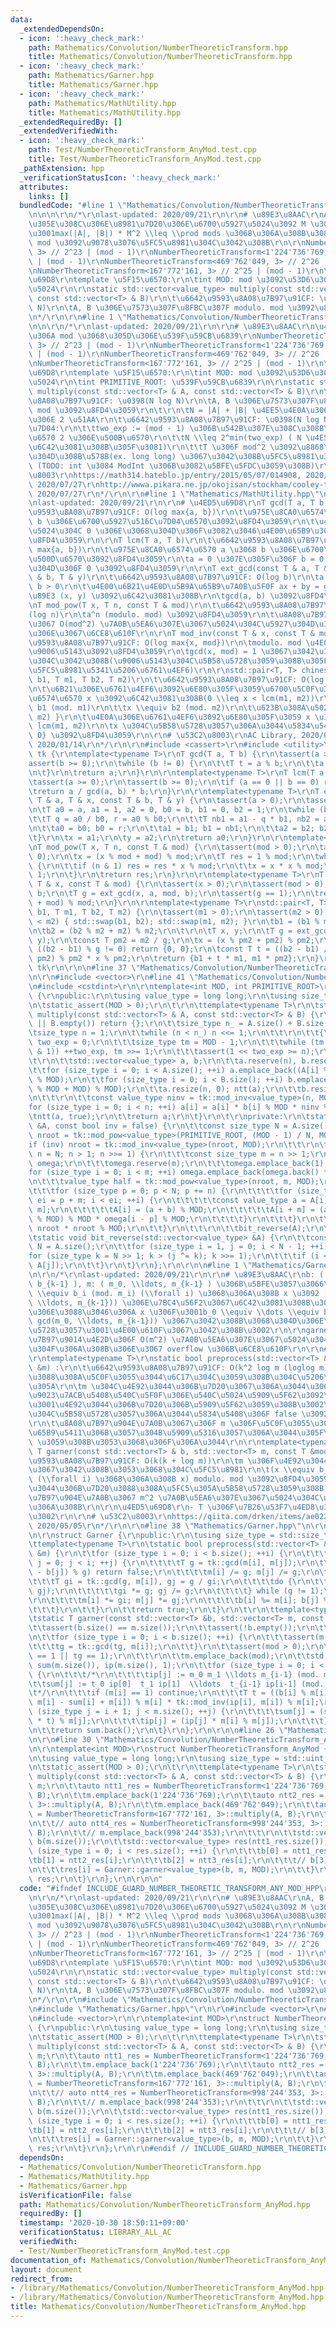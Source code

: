 ```yaml
---
data:
  _extendedDependsOn:
  - icon: ':heavy_check_mark:'
    path: Mathematics/Convolution/NumberTheoreticTransform.hpp
    title: Mathematics/Convolution/NumberTheoreticTransform.hpp
  - icon: ':heavy_check_mark:'
    path: Mathematics/Garner.hpp
    title: Mathematics/Garner.hpp
  - icon: ':heavy_check_mark:'
    path: Mathematics/MathUtility.hpp
    title: Mathematics/MathUtility.hpp
  _extendedRequiredBy: []
  _extendedVerifiedWith:
  - icon: ':heavy_check_mark:'
    path: Test/NumberTheoreticTransform_AnyMod.test.cpp
    title: Test/NumberTheoreticTransform_AnyMod.test.cpp
  _pathExtension: hpp
  _verificationStatusIcon: ':heavy_check_mark:'
  attributes:
    links: []
  bundledCode: "#line 1 \"Mathematics/Convolution/NumberTheoreticTransform_AnyMod.hpp\"\
    \n\n\n\r\n/*\r\nlast-updated: 2020/09/21\r\n\r\n# \u89E3\u8AAC\r\nA, B \u305D\u308C\
    \u305E\u308C\u306E\u8981\u7D20\u306E\u6700\u5927\u5024\u3092 M \u3068\u3057\u3066\
    \u3001max(|A|, |B|) * M^2 \\leq \\prod mods \u3068\u306A\u308B\u3088\u3046\u306B\
    \ mod \u3092\u9078\u3076\u5FC5\u8981\u304C\u3042\u308B\r\n\r\nNumberTheoreticTransform<998'244'353,\
    \ 3> // 2^23 | (mod - 1)\r\nNumberTheoreticTransform<1'224'736'769, 3> // 2^24\
    \ | (mod - 1)\r\nNumberTheoreticTransform<469'762'049, 3> // 2^26 | (mod - 1)\r\
    \nNumberTheoreticTransform<167'772'161, 3> // 2^25 | (mod - 1)\r\n\r\n# \u4ED5\
    \u69D8\r\ntemplate \u5F15\u6570:\r\n\tint MOD: mod \u3092\u53D6\u308A\u305F\u3044\
    \u5024\r\n\r\nstatic std::vector<value_type> multiply(const std::vector<T> & A,\
    \ const std::vector<T> & B)\r\n\t\u6642\u9593\u8A08\u7B97\u91CF: \u0398(N log\
    \ N)\r\n\tA, B \u306E\u7573\u307F\u8FBC\u307F modulo. mod \u3092\u8FD4\u3059\r\
    \n*/\r\n\r\n#line 1 \"Mathematics/Convolution/NumberTheoreticTransform.hpp\"\n\
    \n\n\r\n/*\r\nlast-updated: 2020/09/21\r\n\r\n# \u89E3\u8AAC\r\n\u4EE3\u8868\u7684\
    \u306A mod \u3068\u305D\u306E\u539F\u59CB\u6839\r\nNumberTheoreticTransform<998'244'353,\
    \ 3> // 2^23 | (mod - 1)\r\nNumberTheoreticTransform<1'224'736'769, 3> // 2^24\
    \ | (mod - 1)\r\nNumberTheoreticTransform<469'762'049, 3> // 2^26 | (mod - 1)\r\
    \nNumberTheoreticTransform<167'772'161, 3> // 2^25 | (mod - 1)\r\n\r\n# \u4ED5\
    \u69D8\r\ntemplate \u5F15\u6570:\r\n\tint MOD: mod \u3092\u53D6\u308A\u305F\u3044\
    \u5024\r\n\tint PRIMITIVE_ROOT: \u539F\u59CB\u6839\r\n\r\nstatic std::vector<value_type>\
    \ multiply(const std::vector<T> & A, const std::vector<T> & B)\r\n\t\u6642\u9593\
    \u8A08\u7B97\u91CF: \u0398(N log N)\r\n\tA, B \u306E\u7573\u307F\u8FBC\u307F modulo.\
    \ mod \u3092\u8FD4\u3059\r\n\t\r\n\tN = |A| + |B| \u4EE5\u4E0A\u306E\u6700\u5C0F\
    \u306E 2 \u51AA\r\n\t\u6642\u9593\u8A08\u7B97\u91CF: \u0398(N log N)\r\n\t\u5236\
    \u7D04:\r\n\t\ttwo_exp := (mod - 1) \u306B\u542B\u307E\u308C\u308B\u7D20\u56E0\
    \u6570 2 \u306E\u500B\u6570\r\n\t\tN \\leq 2^min(two_exp) ( N \u4E57\u6839\u3092\
    \u6C42\u3081\u308B\u305F\u3081)\r\n\t\tT \u306F mod^2 \u3092\u8868\u73FE\u3067\
    \u304D\u308B\u578B(ex. long long) \u3067\u3042\u308B\u5FC5\u8981\u304C\u3042\u308B\
    \ (TODO: int \u3084 ModInt \u306B\u3082\u5BFE\u5FDC\u3059\u308B)\r\n\r\n# \u53C2\
    \u8003\r\nhttps://math314.hateblo.jp/entry/2015/05/07/014908, 2020/07/27\r\nhttps://ja.wikibooks.org/wiki/%E5%88%9D%E7%AD%89%E6%95%B4%E6%95%B0%E8%AB%96/%E5%8E%9F%E5%A7%8B%E6%A0%B9%E3%81%A8%E6%8C%87%E6%95%B0,\
    \ 2020/07/27\r\nhttp://wwwa.pikara.ne.jp/okojisan/stockham/cooley-tukey.html,\
    \ 2020/07/27\r\n*/\r\n\r\n#line 1 \"Mathematics/MathUtility.hpp\"\n\n\n\r\n/*\r\
    \nlast-updated: 2020/09/21\r\n\r\n# \u4ED5\u69D8\r\nT gcd(T a, T b)\r\n\t\u6642\
    \u9593\u8A08\u7B97\u91CF: O(log max{a, b})\r\n\t\u975E\u8CA0\u6574\u6570 a \u3068\
    \ b \u306E\u6700\u5927\u516C\u7D04\u6570\u3092\u8FD4\u3059\r\n\t\u4E00\u65B9\u306E\
    \u5024\u304C 0 \u306E\u3068\u304D\u306F\u3082\u3046\u4E00\u65B9\u306E\u5024\u3092\
    \u8FD4\u3059\r\n\r\nT lcm(T a, T b)\r\n\t\u6642\u9593\u8A08\u7B97\u91CF: O(log\
    \ max{a, b})\r\n\t\u975E\u8CA0\u6574\u6570 a \u3068 b \u306E\u6700\u5C0F\u516C\
    \u500D\u6570\u3092\u8FD4\u3059\r\n\ta = 0 \u307E\u305F\u306F b = 0 \u306E\u3068\
    \u304D\u306F 0 \u3092\u8FD4\u3059\r\n\r\nT ext_gcd(const T & a, T & x, const T\
    \ & b, T & y)\r\n\t\u6642\u9593\u8A08\u7B97\u91CF: O(log b)\r\n\ta > 0 \u304B\u3064\
    \ b > 0\r\n\t\u4E00\u6B21\u4E0D\u5B9A\u65B9\u7A0B\u5F0F ax + by = gcd(x, y) \u306E\
    \u89E3 (x, y) \u3092\u6C42\u3081\u308B\r\n\tgcd(a, b) \u3092\u8FD4\u3059\r\n\r\
    \nT mod_pow(T x, T n, const T & mod)\r\n\t\u6642\u9593\u8A08\u7B97\u91CF: \u0398\
    (log n)\r\n\ta^n (modulo. mod) \u3092\u8FD4\u3059\r\n\t\u8A08\u7B97\u904E\u7A0B\
    \u3067 O(mod^2) \u7A0B\u5EA6\u307E\u3067\u5024\u304C\u5927\u304D\u304F\u306A\u308B\
    \u306E\u3067\u6CE8\u610F\r\n\r\nT mod_inv(const T & x, const T & mod)\r\n\t\u6642\
    \u9593\u8A08\u7B97\u91CF: O(log max{x, mod})\r\n\tmodulo. mod \u4E0A\u306E x \u306E\
    \u9006\u5143\u3092\u8FD4\u3059\r\n\tgcd(x, mod) = 1 \u3067\u3042\u308B\u5FC5\u8981\
    \u304C\u3042\u308B(\u9006\u5143\u304C\u5B58\u5728\u3059\u308B\u305F\u3081\u306E\
    \u5FC5\u8981\u5341\u5206\u6761\u4EF6)\r\n\r\nstd::pair<T, T> chinese_remainder(T\
    \ b1, T m1, T b2, T m2)\r\n\t\u6642\u9593\u8A08\u7B97\u91CF: O(log max{m1, m2})\r\
    \n\t\u6B21\u306E\u6761\u4EF6\u3092\u6E80\u305F\u3059\u6700\u5C0F\u306E\u975E\u8CA0\
    \u6574\u6570 x \u3092\u6C42\u3081\u308B(0 \\leq x < lcm(m1, m2))\r\n\t\tx \\equiv\
    \ b1 (mod. m1)\r\n\t\tx \\equiv b2 (mod. m2)\r\n\t\u623B\u308A\u5024: { x, lcm(m1,\
    \ m2) }\r\n\t\u4E0A\u306E\u6761\u4EF6\u3092\u6E80\u305F\u3059 x \u306F\u5468\u671F\
    \ lcm(m1, m2)\r\n\tx \u304C\u5B58\u5728\u3057\u306A\u3044\u5834\u5408\u306F {0,\
    \ 0} \u3092\u8FD4\u3059\r\n\r\n# \u53C2\u8003\r\nAC Library, 2020/09/21\r\nhttps://noshi91.hatenablog.com/entry/2019/04/01/184957,\
    \ 2020/01/14\r\n*/\r\n\r\n#include <cassert>\r\n#include <utility>\r\n\r\nnamespace\
    \ tk {\r\ntemplate<typename T>\r\nT gcd(T a, T b) {\r\n\tassert(a >= 0);\r\n\t\
    assert(b >= 0);\r\n\twhile (b != 0) {\r\n\t\tT t = a % b;\r\n\t\ta = b; b = t;\r\
    \n\t}\r\n\treturn a;\r\n}\r\n\r\ntemplate<typename T>\r\nT lcm(T a, T b) {\r\n\
    \tassert(a >= 0);\r\n\tassert(b >= 0);\r\n\tif (a == 0 || b == 0) return 0;\r\n\
    \treturn a / gcd(a, b) * b;\r\n}\r\n\r\ntemplate<typename T>\r\nT ext_gcd(const\
    \ T & a, T & x, const T & b, T & y) {\r\n\tassert(a > 0);\r\n\tassert(b > 0);\r\
    \n\tT a0 = a, a1 = 1, a2 = 0, b0 = b, b1 = 0, b2 = 1;\r\n\twhile (b0 > 0) {\r\n\
    \t\tT q = a0 / b0, r = a0 % b0;\r\n\t\tT nb1 = a1 - q * b1, nb2 = a2 - q * b2;\r\
    \n\t\ta0 = b0; b0 = r;\r\n\t\ta1 = b1; b1 = nb1;\r\n\t\ta2 = b2; b2 = nb2;\r\n\
    \t}\r\n\tx = a1;\r\n\ty = a2;\r\n\treturn a0;\r\n}\r\n\r\ntemplate<typename T>\r\
    \nT mod_pow(T x, T n, const T & mod) {\r\n\tassert(mod > 0);\r\n\tassert(n >=\
    \ 0);\r\n\tx = (x % mod + mod) % mod;\r\n\tT res = 1 % mod;\r\n\twhile (n > 0)\
    \ {\r\n\t\tif (n & 1) res = res * x % mod;\r\n\t\tx = x * x % mod;\r\n\t\tn >>=\
    \ 1;\r\n\t}\r\n\treturn res;\r\n}\r\n\r\ntemplate<typename T>\r\nT mod_inv(const\
    \ T & x, const T & mod) {\r\n\tassert(x > 0);\r\n\tassert(mod > 0);\r\n\tT a,\
    \ b;\r\n\tT g = ext_gcd(x, a, mod, b);\r\n\tassert(g == 1);\r\n\treturn (a % mod\
    \ + mod) % mod;\r\n}\r\n\r\ntemplate<typename T>\r\nstd::pair<T, T> chinese_remainder(T\
    \ b1, T m1, T b2, T m2) {\r\n\tassert(m1 > 0);\r\n\tassert(m2 > 0);\r\n\tif (m1\
    \ < m2) { std::swap(b1, b2); std::swap(m1, m2); }\r\n\tb1 = (b1 % m1 + m1) % m1;\r\
    \n\tb2 = (b2 % m2 + m2) % m2;\r\n\t\r\n\tT x, y;\r\n\tT g = ext_gcd(m1, x, m2,\
    \ y);\r\n\tconst T pm2 = m2 / g;\r\n\tx = (x % pm2 + pm2) % pm2;\r\n\t\r\n\tif\
    \ ((b2 - b1) % g != 0) return {0, 0};\r\n\tconst T t = ((b2 - b1) / g % pm2 +\
    \ pm2) % pm2 * x % pm2;\r\n\treturn {b1 + t * m1, m1 * pm2};\r\n}\r\n} // namespace\
    \ tk\r\n\r\n\n#line 37 \"Mathematics/Convolution/NumberTheoreticTransform.hpp\"\
    \n\r\n#include <vector>\r\n#line 41 \"Mathematics/Convolution/NumberTheoreticTransform.hpp\"\
    \n#include <cstdint>\r\n\r\ntemplate<int MOD, int PRIMITIVE_ROOT>\r\nstruct NumberTheoreticTransform\
    \ {\r\npublic:\r\n\tusing value_type = long long;\r\n\tusing size_type = std::uint_fast32_t;\r\
    \n\tstatic_assert(MOD > 0);\r\n\t\r\n\ttemplate<typename T>\r\n\tstatic std::vector<value_type>\
    \ multiply(const std::vector<T> & A, const std::vector<T> & B) {\r\n\t\tif (A.empty()\
    \ || B.empty()) return {};\r\n\t\tsize_type n_ = A.size() + B.size() - 1;\r\n\t\
    \tsize_type n = 1;\r\n\t\twhile (n < n_) n <<= 1;\r\n\t\t\r\n\t\t{\r\n\t\t\tsize_type\
    \ two_exp = 0;\r\n\t\t\tsize_type tm = MOD - 1;\r\n\t\t\twhile (tm > 0 && (~tm\
    \ & 1)) ++two_exp, tm >>= 1;\r\n\t\t\tassert(1 << two_exp >= n);\r\n\t\t}\r\n\t\
    \t\r\n\t\tstd::vector<value_type> a, b;\r\n\t\ta.reserve(n), b.reserve(n);\r\n\
    \t\tfor (size_type i = 0; i < A.size(); ++i) a.emplace_back((A[i] % MOD + MOD)\
    \ % MOD);\r\n\t\tfor (size_type i = 0; i < B.size(); ++i) b.emplace_back((B[i]\
    \ % MOD + MOD) % MOD);\r\n\t\ta.resize(n, 0); ntt(a);\r\n\t\tb.resize(n, 0); ntt(b);\r\
    \n\t\t\r\n\t\tconst value_type ninv = tk::mod_inv<value_type>(n, MOD);\r\n\t\t\
    for (size_type i = 0; i < n; ++i) a[i] = a[i] * b[i] % MOD * ninv % MOD;\r\n\t\
    \tntt(a, true);\r\n\t\treturn a;\r\n\t}\r\n\t\r\nprivate:\r\n\tstatic void ntt(std::vector<value_type>\
    \ &A, const bool inv = false) {\r\n\t\tconst size_type N = A.size();\r\n\t\tvalue_type\
    \ nroot = tk::mod_pow<value_type>(PRIMITIVE_ROOT, (MOD - 1) / N, MOD);\r\n\t\t\
    if (inv) nroot = tk::mod_inv<value_type>(nroot, MOD);\r\n\t\t\r\n\t\tfor (size_type\
    \ n = N; n > 1; n >>= 1) {\r\n\t\t\tconst size_type m = n >> 1;\r\n\t\t\tstd::vector<value_type>\
    \ omega;\r\n\t\t\tomega.reserve(m);\r\n\t\t\tomega.emplace_back(1);\r\n\t\t\t\
    for (size_type i = 0; i < m; ++i) omega.emplace_back(omega.back() * nroot % MOD);\r\
    \n\t\t\tvalue_type half = tk::mod_pow<value_type>(nroot, m, MOD);\r\n\t\t\t\r\n\
    \t\t\tfor (size_type p = 0; p < N; p += n) {\r\n\t\t\t\tfor (size_type i = p,\
    \ ei = p + m; i < ei; ++i) {\r\n\t\t\t\t\tconst value_type a = A[i], b = A[i +\
    \ m];\r\n\t\t\t\t\tA[i] = (a + b) % MOD;\r\n\t\t\t\t\tA[i + m] = (a + b * half\
    \ % MOD) % MOD * omega[i - p] % MOD;\r\n\t\t\t\t}\r\n\t\t\t}\r\n\t\t\tnroot =\
    \ nroot * nroot % MOD;\r\n\t\t}\r\n\t\t\r\n\t\tbit_reverse(A);\r\n\t}\r\n\t\r\n\
    \tstatic void bit_reverse(std::vector<value_type> &A) {\r\n\t\tconst size_type\
    \ N = A.size();\r\n\t\tfor (size_type i = 1, j = 0; i < N - 1; ++i) {\r\n\t\t\t\
    for (size_type k = N >> 1; k > (j ^= k); k >>= 1);\r\n\t\t\tif (i < j) std::swap(A[i],\
    \ A[j]);\r\n\t\t}\r\n\t}\r\n};\r\n\r\n\n#line 1 \"Mathematics/Garner.hpp\"\n\n\
    \n\r\n/*\r\nlast-updated: 2020/09/21\r\n\r\n# \u89E3\u8AAC\r\nb: ( b_0, \\ldots,\
    \ b_{k-1} ), m: ( m_0, \\ldots, m_{k-1} ) \u306B\u5BFE\u3057\u3066\u3001\r\nx\
    \ \\equiv b_i (mod. m_i) (\\forall i) \u3068\u306A\u308B x \u3092 [0, lcm(m_0,\
    \ \\ldots, m_{k-1})) \u306E\u7BC4\u56F2\u3067\u6C42\u3081\u308B\u3002\r\n\u3053\
    \u306E\u3088\u3046\u306A x \u306F\u3001b_0 \\equiv \\dots \\equiv b_{k-1} (mod.\
    \ gcd(m_0, \\ldots, m_{k-1})) \u3067\u3042\u308B\u3068\u304D\u306E\u307F\u5B58\
    \u5728\u3057\u3001\u4E00\u610F\u3067\u3042\u308B\u3002\r\n\r\ngarner \u306E\u8A08\
    \u7B97\u9014\u4E2D\u306F O(m^2) \u7A0B\u5EA6\u307E\u3067\u5024\u304C\u5927\u304D\
    \u304F\u306A\u308B\u306E\u3067 overflow \u306B\u6CE8\u610F\r\n\r\n# \u4ED5\u69D8\
    \r\ntemplate<typename T>\r\nstatic bool preprocess(std::vector<T> &b, std::vector<T>\
    \ &m) :\r\n\t\u6642\u9593\u8A08\u7B97\u91CF: O(k^2 log m (loglog m)) ? \u3053\u308C\
    \u3088\u308A\u5C0F\u3055\u3044\u6C17\u304C\u3059\u308B\u304C\u5206\u304B\u3089\
    \u305A\r\n\tm \u304C\u4E92\u3044\u306B\u7D20\u3067\u306A\u3044\u3068\u304D\u306B\
    \u9023\u7ACB\u5408\u540C\u5F0F\u306E\u540C\u5024\u5909\u5F62\u3092\u884C\u3044\
    \u3001\u4E92\u3044\u306B\u7D20\u306B\u5909\u5F62\u3059\u308B\u3002\r\n\t\u89E3\
    \u304C\u5B58\u5728\u3057\u306A\u3044\u5834\u5408\u306F false \u3092\u8FD4\u3059\
    \r\n\t\u8A08\u7B97\u904E\u7A0B\u3067\u306F m \u306F\u5C0F\u3055\u304F\u306A\u308B\
    \u65B9\u5411\u306B\u3057\u304B\u5909\u5316\u3057\u306A\u3044\u305F\u3081 overflow\
    \ \u3059\u308B\u3053\u3068\u306F\u306A\u3044\r\n\r\ntemplate<typename T>\r\nstatic\
    \ T garner(const std::vector<T> & b, std::vector<T> m, const T &mod) :\r\n\t\u6642\
    \u9593\u8A08\u7B97\u91CF: O(k(k + log m))\r\n\tm \u306F\u4E92\u3044\u306B\u7D20\
    \u3067\u3042\u308B\u3053\u3068\u304C\u5FC5\u8981\r\n\t(x \\equiv b_i (mod. m_i)\
    \ (\\forall i) \u3068\u306A\u308B x) modulo. mod \u3092\u8FD4\u3059(m \u306F\u4E92\
    \u3044\u306B\u7D20\u3088\u308A\u5FC5\u305A\u5B58\u5728\u3059\u308B)\r\n\t\u8A08\
    \u7B97\u904E\u7A0B\u3067 m^2 \u7A0B\u5EA6\u307E\u3067\u5024\u304C\u5927\u304D\u304F\
    \u306A\u308B\r\n\r\n\u4ED5\u69D8\r\n- T \u306F\u7B26\u53F7\u4ED8\u304D\u6574\u6570\
    \u3002\r\n\r\n# \u53C2\u8003\r\nhttps://qiita.com/drken/items/ae02240cd1f8edfc86fd,\
    \ 2020/05/05\r\n*/\r\n\r\n#line 38 \"Mathematics/Garner.hpp\"\n\r\n#include <Mathematics/MathUtility.hpp>\r\
    \n\r\nstruct Garner {\r\npublic:\r\n\tusing size_type = std::size_t;\r\n\t\r\n\
    \ttemplate<typename T>\r\n\tstatic bool preprocess(std::vector<T> &b, std::vector<T>\
    \ &m) {\r\n\t\tfor (size_type i = 0; i < b.size(); ++i) {\r\n\t\t\tfor (size_type\
    \ j = 0; j < i; ++j) {\r\n\t\t\t\tT g = tk::gcd(m[i], m[j]);\r\n\t\t\t\tif ((b[i]\
    \ - b[j]) % g) return false;\r\n\t\t\t\tm[i] /= g; m[j] /= g;\r\n\t\t\t\t\r\n\t\
    \t\t\tT gi = tk::gcd(g, m[i]), gj = g / gi;\r\n\t\t\t\tdo {\r\n\t\t\t\t\tg = tk::gcd(gi,\
    \ gj);\r\n\t\t\t\t\tgi *= g; gj /= g;\r\n\t\t\t\t} while (g != 1);\r\n\t\t\t\t\
    \r\n\t\t\t\tm[i] *= gi; m[j] *= gj;\r\n\t\t\t\tb[i] %= m[i]; b[j] %= m[j];\r\n\
    \t\t\t}\r\n\t\t}\r\n\t\treturn true;\r\n\t}\r\n\t\r\n\ttemplate<typename T>\r\n\
    \tstatic T garner(const std::vector<T> &b, std::vector<T> m, const T mod) {\r\n\
    \t\tassert(b.size() == m.size());\r\n\t\tassert(!b.empty());\r\n\t\tT tg = m[0];\r\
    \n\t\tfor (size_type i = 0; i < b.size(); ++i) {\r\n\t\t\tassert(m[i] > 0);\r\n\
    \t\t\ttg = tk::gcd(tg, m[i]);\r\n\t\t}\r\n\t\tassert(mod > 0);\r\n\t\tassert(b.size()\
    \ == 1 || tg == 1);\r\n\t\t\r\n\t\tm.emplace_back(mod);\r\n\t\tstd::vector<T>\
    \ sum(m.size()), ip(m.size(), 1);\r\n\t\tfor (size_type i = 0; i < b.size(); ++i)\
    \ {\r\n\t\t\t/*\r\n\t\t\t\tip[j] := m_0 m_1 \\ldots m_{i-1} (mod. m_j)\r\n\t\t\
    \t\tsum[j] := t_0 ip[0]  t_1 ip[1]  \\ldots  t_{i-1} ip[i-1] (mod. m_j)\r\n\t\t\
    \t*/\r\n\t\t\tif (m[i] == 1) continue;\r\n\t\t\tT t = ((b[i] % m[i] + m[i]) %\
    \ m[i] - sum[i] + m[i]) % m[i] * tk::mod_inv(ip[i], m[i]) % m[i];\r\n\t\t\tfor\
    \ (size_type j = i + 1; j < m.size(); ++j) {\r\n\t\t\t\tsum[j] = (sum[j] + ip[j]\
    \ * t) % m[j];\r\n\t\t\t\tip[j] = (ip[j] * m[i] % m[j]);\r\n\t\t\t}\r\n\t\t}\r\
    \n\t\treturn sum.back();\r\n\t}\r\n};\r\n\r\n\n#line 26 \"Mathematics/Convolution/NumberTheoreticTransform_AnyMod.hpp\"\
    \n\r\n#line 30 \"Mathematics/Convolution/NumberTheoreticTransform_AnyMod.hpp\"\
    \n\r\ntemplate<int MOD>\r\nstruct NumberTheoreticTransform_AnyMod {\r\npublic:\r\
    \n\tusing value_type = long long;\r\n\tusing size_type = std::uint_fast32_t;\r\
    \n\tstatic_assert(MOD > 0);\r\n\t\r\n\ttemplate<typename T>\r\n\tstatic std::vector<value_type>\
    \ multiply(const std::vector<T> & A, const std::vector<T> & B) {\r\n\t\tstd::vector<value_type>\
    \ m;\r\n\t\tauto ntt1_res = NumberTheoreticTransform<1'224'736'769, 3>::multiply(A,\
    \ B);\r\n\t\tm.emplace_back(1'224'736'769);\r\n\t\tauto ntt2_res = NumberTheoreticTransform<469'762'049,\
    \ 3>::multiply(A, B);\r\n\t\tm.emplace_back(469'762'049);\r\n\t\tauto ntt3_res\
    \ = NumberTheoreticTransform<167'772'161, 3>::multiply(A, B);\r\n\t\tm.emplace_back(167'772'161);\r\
    \n\t\t// auto ntt4_res = NumberTheoreticTransform<998'244'353, 3>::multiply(A,\
    \ B);\r\n\t\t// m.emplace_back(998'244'353);\r\n\t\t\r\n\t\tstd::vector<value_type>\
    \ b(m.size());\r\n\t\tstd::vector<value_type> res(ntt1_res.size());\r\n\t\tfor\
    \ (size_type i = 0; i < res.size(); ++i) {\r\n\t\t\tb[0] = ntt1_res[i];\r\n\t\t\
    \tb[1] = ntt2_res[i];\r\n\t\t\tb[2] = ntt3_res[i];\r\n\t\t\t// b[3] = ntt4_res[i];\r\
    \n\t\t\tres[i] = Garner::garner<value_type>(b, m, MOD);\r\n\t\t}\r\n\t\treturn\
    \ res;\r\n\t}\r\n};\r\n\r\n\n"
  code: "#ifndef INCLUDE_GUARD_NUMBER_THEORETIC_TRANSFORM_ANY_MOD_HPP\r\n#define INCLUDE_GUARD_NUMBER_THEORETIC_TRANSFORM_ANY_MOD_HPP\r\
    \n\r\n/*\r\nlast-updated: 2020/09/21\r\n\r\n# \u89E3\u8AAC\r\nA, B \u305D\u308C\
    \u305E\u308C\u306E\u8981\u7D20\u306E\u6700\u5927\u5024\u3092 M \u3068\u3057\u3066\
    \u3001max(|A|, |B|) * M^2 \\leq \\prod mods \u3068\u306A\u308B\u3088\u3046\u306B\
    \ mod \u3092\u9078\u3076\u5FC5\u8981\u304C\u3042\u308B\r\n\r\nNumberTheoreticTransform<998'244'353,\
    \ 3> // 2^23 | (mod - 1)\r\nNumberTheoreticTransform<1'224'736'769, 3> // 2^24\
    \ | (mod - 1)\r\nNumberTheoreticTransform<469'762'049, 3> // 2^26 | (mod - 1)\r\
    \nNumberTheoreticTransform<167'772'161, 3> // 2^25 | (mod - 1)\r\n\r\n# \u4ED5\
    \u69D8\r\ntemplate \u5F15\u6570:\r\n\tint MOD: mod \u3092\u53D6\u308A\u305F\u3044\
    \u5024\r\n\r\nstatic std::vector<value_type> multiply(const std::vector<T> & A,\
    \ const std::vector<T> & B)\r\n\t\u6642\u9593\u8A08\u7B97\u91CF: \u0398(N log\
    \ N)\r\n\tA, B \u306E\u7573\u307F\u8FBC\u307F modulo. mod \u3092\u8FD4\u3059\r\
    \n*/\r\n\r\n#include \"Mathematics/Convolution/NumberTheoreticTransform.hpp\"\r\
    \n#include \"Mathematics/Garner.hpp\"\r\n\r\n#include <vector>\r\n#include <cstdint>\r\
    \n#include <vector>\r\n\r\ntemplate<int MOD>\r\nstruct NumberTheoreticTransform_AnyMod\
    \ {\r\npublic:\r\n\tusing value_type = long long;\r\n\tusing size_type = std::uint_fast32_t;\r\
    \n\tstatic_assert(MOD > 0);\r\n\t\r\n\ttemplate<typename T>\r\n\tstatic std::vector<value_type>\
    \ multiply(const std::vector<T> & A, const std::vector<T> & B) {\r\n\t\tstd::vector<value_type>\
    \ m;\r\n\t\tauto ntt1_res = NumberTheoreticTransform<1'224'736'769, 3>::multiply(A,\
    \ B);\r\n\t\tm.emplace_back(1'224'736'769);\r\n\t\tauto ntt2_res = NumberTheoreticTransform<469'762'049,\
    \ 3>::multiply(A, B);\r\n\t\tm.emplace_back(469'762'049);\r\n\t\tauto ntt3_res\
    \ = NumberTheoreticTransform<167'772'161, 3>::multiply(A, B);\r\n\t\tm.emplace_back(167'772'161);\r\
    \n\t\t// auto ntt4_res = NumberTheoreticTransform<998'244'353, 3>::multiply(A,\
    \ B);\r\n\t\t// m.emplace_back(998'244'353);\r\n\t\t\r\n\t\tstd::vector<value_type>\
    \ b(m.size());\r\n\t\tstd::vector<value_type> res(ntt1_res.size());\r\n\t\tfor\
    \ (size_type i = 0; i < res.size(); ++i) {\r\n\t\t\tb[0] = ntt1_res[i];\r\n\t\t\
    \tb[1] = ntt2_res[i];\r\n\t\t\tb[2] = ntt3_res[i];\r\n\t\t\t// b[3] = ntt4_res[i];\r\
    \n\t\t\tres[i] = Garner::garner<value_type>(b, m, MOD);\r\n\t\t}\r\n\t\treturn\
    \ res;\r\n\t}\r\n};\r\n\r\n#endif // INCLUDE_GUARD_NUMBER_THEORETIC_TRANSFORM_ANY_MOD_HPP"
  dependsOn:
  - Mathematics/Convolution/NumberTheoreticTransform.hpp
  - Mathematics/MathUtility.hpp
  - Mathematics/Garner.hpp
  isVerificationFile: false
  path: Mathematics/Convolution/NumberTheoreticTransform_AnyMod.hpp
  requiredBy: []
  timestamp: '2020-10-30 18:50:11+09:00'
  verificationStatus: LIBRARY_ALL_AC
  verifiedWith:
  - Test/NumberTheoreticTransform_AnyMod.test.cpp
documentation_of: Mathematics/Convolution/NumberTheoreticTransform_AnyMod.hpp
layout: document
redirect_from:
- /library/Mathematics/Convolution/NumberTheoreticTransform_AnyMod.hpp
- /library/Mathematics/Convolution/NumberTheoreticTransform_AnyMod.hpp.html
title: Mathematics/Convolution/NumberTheoreticTransform_AnyMod.hpp
---
```

